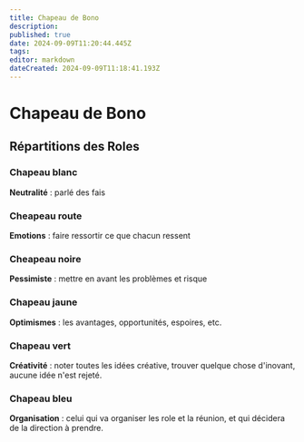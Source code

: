 ```yaml
---
title: Chapeau de Bono
description: 
published: true
date: 2024-09-09T11:20:44.445Z
tags: 
editor: markdown
dateCreated: 2024-09-09T11:18:41.193Z
---
```


# Chapeau de Bono

## Répartitions des Roles

### Chapeau blanc

**Neutralité** : parlé des fais

### Cheapeau route

**Emotions** : faire ressortir ce que chacun ressent

### Cheapeau noire

**Pessimiste** : mettre en avant les problèmes et risque

### Chapeau jaune

**Optimismes** : les avantages, opportunités, espoires, etc.

### Chapeau vert

**Créativité** : noter toutes les idées créative, trouver quelque chose d'inovant, aucune idée n'est rejeté.

### Chapeau bleu

**Organisation** : celui qui va organiser les role et la réunion, et qui décidera de la direction à prendre.